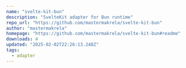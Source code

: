```yaml
---
name: "svelte-kit-bun"
description: "SvelteKit adapter for Bun runtime"
repo_url: "https://github.com/mastermakrela/svelte-kit-bun"
author: "mastermakrela"
homepage: "https://github.com/mastermakrela/svelte-kit-bun#readme"
downloads: 4
updated: "2025-02-02T22:26:13.248Z"
tags: 
  - adapter
---
```

